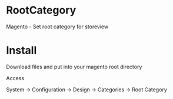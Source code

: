 RootCategory
============

Magento - Set root category for storeview

Install
============

Download files and put into your magento root directory

Access

System -> Configuration -> Design -> Categories ->  Root Category